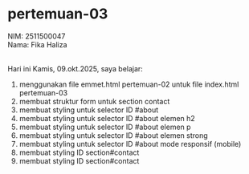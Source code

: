 # pertemuan-03

NIM: 2511500047<br>
Nama: Fika Haliza                                               <br><br>

Hari ini Kamis, 09.okt.2025, saya belajar:
<ol>
  <li>menggunakan file emmet.html pertemuan-02 untuk file index.html pertemuan-03</li>
  <li>membuat struktur form untuk section contact</li>
  <li>membuat styling untuk selector ID #about</li>
  <li>membuat styling untuk selector ID #about elemen h2</li>
  <li>membuat styling untuk selector ID #about elemen p</li>
  <li>membuat styling untuk selector ID #about elemen strong</li>
  <li>membuat styling untuk selector ID #about mode responsif (mobile)</li>
  <li>membuat styling ID section#contact</li>
  <li>membuat styling  ID section#contact</li> 
  </ol>
